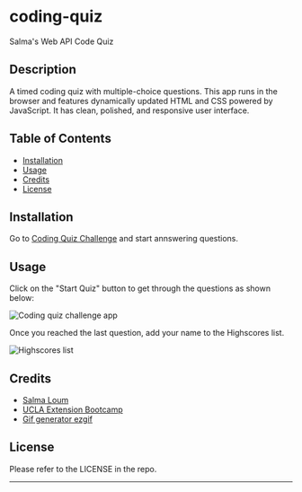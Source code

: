 # coding-quiz

Salma's Web API Code Quiz

## Description

A timed coding quiz with multiple-choice questions. This app runs in the browser and features dynamically updated HTML and CSS powered by JavaScript. It has clean, polished, and responsive user interface.

## Table of Contents

- [Installation](#installation)
- [Usage](#usage)
- [Credits](#credits)
- [License](#license)

## Installation

Go to [Coding Quiz Challenge](https://salmaloum.github.io/coding-quiz/) and start annswering questions.

## Usage

Click on the "Start Quiz" button to get through the questions as shown below:

![Coding quiz challenge app](./Assets/images/app-demo.gif)

Once you reached the last question, add your name to the Highscores list.

![Highscores list](./Assets/images/app-demo.gif)

## Credits

- [Salma Loum](https://github.com/SalmaLoum)
- [UCLA Extension Bootcamp](https://www.uclaextension.edu/?gclid=Cj0KCQiAgribBhDkARIsAASA5btdbwAz8x25r3b1deoRNIGxfkPFL11rAQMuCgQ7HYiqBH8CLr9CgLoaAktlEALw_wcB&gclsrc=aw.ds)
- [Gif generator ezgif](https://ezgif.com/)

## License

Please refer to the LICENSE in the repo.

---
